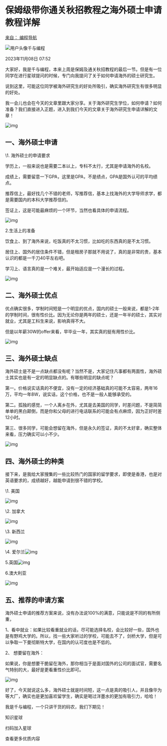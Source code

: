 # 保姆级带你通关秋招教程之海外硕士申请教程详解

[来自： 编程导航](https://wx.zsxq.com/dweb2/index/group/51122858222824)

![用户头像](海外研究生.assets/Fu_WcoMkGY4P4OCuNFOsIJEHqCp7.jpg)千与编程

2023年11月08日 07:52

大家好，我是千与编程，本来上周是保姆及通关秋招教程的最后一节。但是有一位同学在进行星球提问的时候，专门向我提问了关于如何申请海外的硕士研究生。

说到这里，可能这位同学被海外研究生的好处所吸引，确实海外研究生有很多明显的好处。

我一会儿也会在今天的文章里跟大家分享。关于海外研究生学位，如何申请？如何准备？我们直接进入正题，进入到我们今天的文章关于海外研究生申请详解的文章！

![img](海外研究生.assets/FkvjVZPtepId6Cod3ySpE5-03qal)

## 一、海外硕士申请

\1. 海外硕士的申请要求

学历上，一般来说也是需要二本以上，专科不太行，尤其是申请海外的名校。

成绩上，需要留意一下GPA，这里是GPA，不是绩点，GPA是国外认可的平均绩点。

推荐信上，最好找几个不错的老师，写推荐信，基本上找海外的大学导师求学，都是需要国内的本科大学推荐信的。

签证上，这是可能最麻烦的一个环节，当然也看具体的申请流程。

![img](海外研究生.assets/FhYJHFB1zcMxYElOsxqhe1W_mfZ_)

2.生活上的准备

饮食上、到了海外来说，吃饭真的不太习惯，比如吃的东西真的是不太习惯。

居住上、国外的居住条件不错，但是租房子那就不用说了，真的是非常的贵，基本认识的都是一千刀40平左右吧。

学习上、语言真的是一个难关，最开始适应是一个漫长的过程。

![img](海外研究生.assets/FpayXWuPEhK153pCZKbrHJVH1JrV)

## 二、海外硕士优点

优点确实很多，学制时间短是一个明显的优点，国内的硕士一般来说，都是1-2年的学制时间，很有性价比。因为无论你是两年的硕士，还是一年半的硕士，其实对就业，尤其是工科生来说，影响真得不大。

但是以年薪30W的offer来看，早毕业一年，其实真的挺有用性价比。

![img](海外研究生.assets/FnDfuOVJXq753eOaEIJjQs2eUAPY)

## 三、海外硕士缺点

海外硕士是不是一点缺点都没有呢？当然不是，大家记住凡事都有两面性，海外硕士其实也是有一定的明显缺点的。有哪些明显的缺点呢？

第一。价格说实话真的不便宜，没有一定的经济基础真的可能不太容易，两年16万，平均一年8W，说实话，这个价格，也不是一般人能够承受的。

第二。孤独的感觉，一个人离乡在外，尤其是去美国的同学，时差问题，不是简简单单的黑白颠倒，而是你和父母的进行电话联系的可能会有点麻烦，因为正好时差12小时。

第三、很多同学，可能会想留在海外，但是永久的签证，真的不太好拿，确实整体来看，压力确实可以小不少。

![img](海外研究生.assets/FkFa4JCNfbAuFWknDLhMY_YOUVg8)

## 四、海外硕士的种类

接下来，是我给大家搜集的一些比较热门的国家的留学要求，即使是香港，也是对英语要求的，成绩越好，越能申请到很不错的学校。

\1. 美国

![img](海外研究生.assets/Fr6DGMCzUfmRe_Y1Y400KzewXS52)

\2. 加拿大

![img](海外研究生.assets/FpdflFxgaimjg59k97ISsVvnS9iQ)

\3. 新西兰

![img](海外研究生.assets/FteeFIAPRd4ImdjVMxVFzdU6zMGF)

\4. 爱尔兰![img](海外研究生.assets/FpoUmOCU5MKgetQ-ZV1d8c_2evNT)

5.英国![img](海外研究生.assets/FiGF3JG9sZkrz9-Q7jdTUKVzNik3)

6.澳大利亚

![img](海外研究生.assets/FrUzJ0MfWOqB9PACtw5_SusIOaKw)

## 五、推荐的申请方案

海外硕士申请的推荐方案来说，没有办法说100%的满意，只能说是不同的有所侧重，

1、看中就业：如果比较看重就业的话，尽可能选择名校，会比较好一些，国外也是有野鸡大学的。所以，找一些大家听过的学校，可能去不了，剑桥大学，但是可以争取一下曼彻斯特大学，在国内的认可度也是不低的。

2、 想要留在海外：

如果说，你是想要干脆留在海外，那你相当于是面对国外的公司的面试官，需要名气特别的大，最好是更看重性价比即可。

![img](海外研究生.assets/Fk6dn_cZFVCdYuNMPt97kyZ6dowh)

好了，今天就说这么多，海外硕士就是时间短，这一点是真的吸引人，并且像华为等大厂，确实也是更加喜欢留学生，确实是喝过洋墨水的更加有吸引力，哈哈！

我是千与编程，一个只讲干货的码农，我们下期见！

知识星球

扫码加入星球

查看更多优质内容